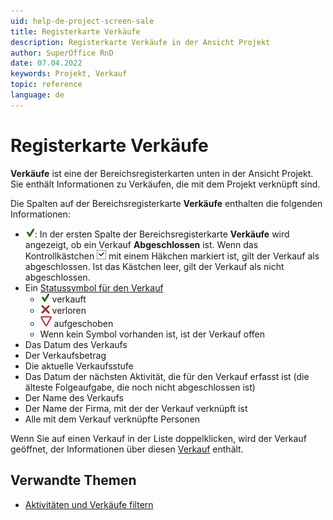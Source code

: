 ```yaml
---
uid: help-de-project-screen-sale
title: Registerkarte Verkäufe
description: Registerkarte Verkäufe in der Ansicht Projekt
author: SuperOffice RnD
date: 07.04.2022
keywords: Projekt, Verkauf
topic: reference
language: de
---
```


# Registerkarte Verkäufe

**Verkäufe** ist eine der Bereichsregisterkarten unten in der Ansicht Projekt. Sie enthält Informationen zu Verkäufen, die mit dem Projekt verknüpft sind.

Die Spalten auf der Bereichsregisterkarte **Verkäufe** enthalten die folgenden Informationen:

* ![Symbol][img1]: In der ersten Spalte der Bereichsregisterkarte **Verkäufe** wird angezeigt, ob ein Verkauf **Abgeschlossen** ist. Wenn das Kontrollkästchen ![Symbol][img2] mit einem Häkchen markiert ist, gilt der Verkauf als abgeschlossen. Ist das Kästchen leer, gilt der Verkauf als nicht abgeschlossen.
* Ein [Statussymbol für den Verkauf][1]
  * ![Symbol][img1] verkauft
  * ![Symbol][img3] verloren
  * ![Symbol][img4] aufgeschoben
  * Wenn kein Symbol vorhanden ist, ist der Verkauf offen
* Das Datum des Verkaufs
* Der Verkaufsbetrag
* Die aktuelle Verkaufsstufe
* Das Datum der nächsten Aktivität, die für den Verkauf erfasst ist (die älteste Folgeaufgabe, die noch nicht abgeschlossen ist)
* Der Name des Verkaufs
* Der Name der Firma, mit der der Verkauf verknüpft ist
* Alle mit dem Verkauf verknüpfte Personen

Wenn Sie auf einen Verkauf in der Liste doppelklicken, wird der Verkauf geöffnet, der Informationen über diesen [Verkauf][2] enthält.

## Verwandte Themen

* [Aktivitäten und Verkäufe filtern][3]

<!-- Referenced links -->
[1]: ../../../sale/learn/stages.md
[2]: ../../../sale/learn/index.md
[3]: ../../../learn/section-tabs/filter.md

<!-- Referenced images -->
[img1]: ../../../../media/icons/sale-sold-details.png
[img2]: ../../../../media/icons/check.png
[img3]: ../../../../media/icons/sale-lost-details.png
[img4]: ../../../../../common/icons/salestalled.png
